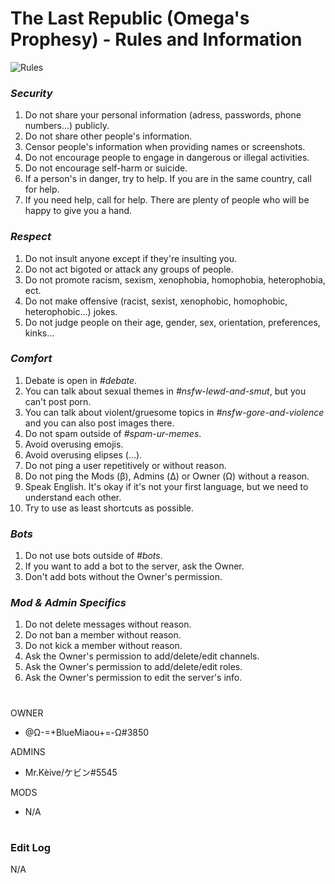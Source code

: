 # The Last Republic (Omega's Prophesy) - Rules and Information
![Rules](https://cdn.discordapp.com/attachments/529655537613275156/548209400528240641/unknown.png)
### _Security_
1. Do not share your personal information (adress, passwords, phone numbers...) publicly.
2. Do not share other people's information.
3. Censor people's information when providing names or screenshots.
4. Do not encourage people to engage in dangerous or illegal activities.
5. Do not encourage self-harm or suicide.
6. If a person's in danger, try to help. If you are in the same country, call for help.
7. If you need help, call for help. There are plenty of people who will be happy to give you a hand.
### _Respect_
1. Do not insult anyone except if they're insulting you.
2. Do not act bigoted or attack any groups of people.
3. Do not promote racism, sexism, xenophobia, homophobia, heterophobia, ect.
4. Do not make offensive (racist, sexist, xenophobic, homophobic, heterophobic...) jokes.
5. Do not judge people on their age, gender, sex, orientation, preferences, kinks...
### _Comfort_
1. Debate is open in _#debate_.
2. You can talk about sexual themes in _#nsfw-lewd-and-smut_, but you can't post porn.
3. You can talk about violent/gruesome topics in _#nsfw-gore-and-violence_ and you can also post images there.
4. Do not spam outside of _#spam-ur-memes_.
5. Avoid overusing emojis.
6. Avoid overusing elipses (...).
7. Do not ping a user repetitively or without reason.
8. Do not ping the Mods (β), Admins (Δ) or Owner (Ω) without a reason.
9. Speak English. It's okay if it's not your first language, but we need to understand each other.
10. Try to use as least shortcuts as possible.
### _Bots_
1. Do not use bots outside of _#bots_.
2. If you want to add a bot to the server, ask the Owner.
3. Don't add bots without the Owner's permission.
### _Mod & Admin Specifics_
1. Do not delete messages without reason.
2. Do not ban a member without reason.
3. Do not kick a member without reason.
4. Ask the Owner's permission to add/delete/edit channels.
5. Ask the Owner's permission to add/delete/edit roles.
6. Ask the Owner's permission to edit the server's info.
#
OWNER
- @Ω-=+BlueMiaou+=-Ω#3850

ADMINS
- Mr.Kèive/ケビン#5545

MODS
- N/A
#
### Edit Log
N/A
